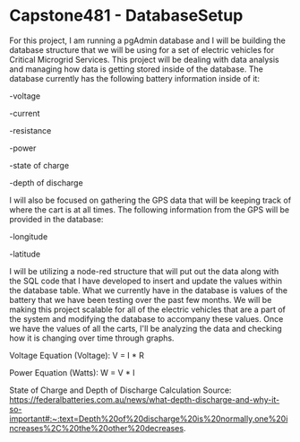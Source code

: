 # Capstone481 - DatabaseSetup
For this project, I am running a pgAdmin database and I will be building the database structure that we will be using for a set of electric vehicles for Critical Microgrid Services. 
This project will be dealing with data analysis and managing how data is getting stored inside of the database. The database currently has the following battery information inside of it:
  
  -voltage
  
  -current
  
  -resistance
  
  -power
  
  -state of charge
  
  -depth of discharge

I will also be focused on gathering the GPS data that will be keeping track of where the cart is at all times. 
The following information from the GPS will be provided in the database:
  
  -longitude
  
  -latitude

I will be utilizing a node-red structure that will put out the data along with the SQL code that I have developed to insert and update the values within the database table. What we currently have in the database is values of the battery that we have been testing over the past few months. We will be making this project scalable for all of the electric vehicles that are a part of the system and modifying the database to accompany these values. Once we have the values of all the carts, I'll be analyzing the data and checking how it is changing over time through graphs.

Voltage Equation (Voltage): V = I * R

Power Equation (Watts): W = V * I

State of Charge and Depth of Discharge Calculation Source:
https://federalbatteries.com.au/news/what-depth-discharge-and-why-it-so-important#:~:text=Depth%20of%20discharge%20is%20normally,one%20increases%2C%20the%20other%20decreases.
